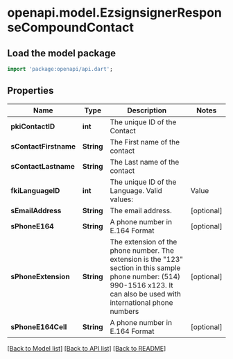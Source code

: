 # openapi.model.EzsignsignerResponseCompoundContact

## Load the model package
```dart
import 'package:openapi/api.dart';
```

## Properties
Name | Type | Description | Notes
------------ | ------------- | ------------- | -------------
**pkiContactID** | **int** | The unique ID of the Contact | 
**sContactFirstname** | **String** | The First name of the contact | 
**sContactLastname** | **String** | The Last name of the contact | 
**fkiLanguageID** | **int** | The unique ID of the Language.  Valid values:  |Value|Description| |-|-| |1|French| |2|English| | 
**sEmailAddress** | **String** | The email address. | [optional] 
**sPhoneE164** | **String** | A phone number in E.164 Format | [optional] 
**sPhoneExtension** | **String** | The extension of the phone number.  The extension is the \"123\" section in this sample phone number: (514) 990-1516 x123.  It can also be used with international phone numbers | [optional] 
**sPhoneE164Cell** | **String** | A phone number in E.164 Format | [optional] 

[[Back to Model list]](../README.md#documentation-for-models) [[Back to API list]](../README.md#documentation-for-api-endpoints) [[Back to README]](../README.md)


